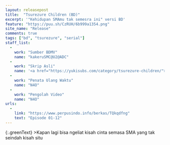 ```yaml
---
layout: releasepost
title:  "Tsurezure Children (BD)"
excerpt: '"Kehidupan SMAmu tak semesra ini" versi BD'
feature: "https://puu.sh/CzRUH/6b999a1354.png"
site_name: "Release"
comments: true
tags: ["bd", "tsurezure", "serial"]
staff_list:
  - 
    work: "Sumber BDMV"
    name: "kakeruSMC@U2@ADC"
  - 
    work: "Skrip Asli"
    name: '<a href="https://yukisubs.com/category/tsurezure-children/">Yukisubs</a'
  - 
    work: "Penata Ulang Waktu"
    name: "N4O"
  - 
    work: "Pengolah Video"
    name: "N4O"
urls:
  - 
    link: "https://www.perpusindo.info/berkas/TQkqdfng"
    text: "Episode 01-12"
---
```

{:.greenText}
\>Kapan lagi bisa ngeliat kisah cinta semasa SMA yang tak seindah kisah situ
